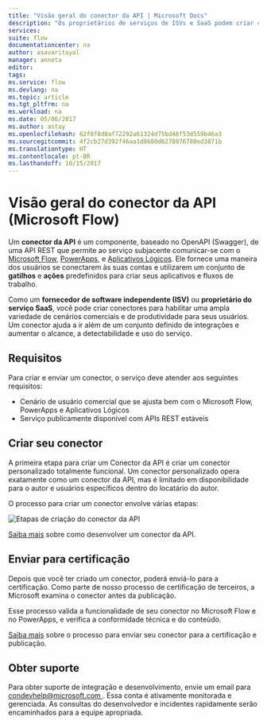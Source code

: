 ```yaml
---
title: "Visão geral do conector da API | Microsoft Docs"
description: "Os proprietários de serviços de ISVs e SaaS podem criar conectores e tê-los certificados pela Microsoft."
services: 
suite: flow
documentationcenter: na
author: asavaritayal
manager: anneta
editor: 
tags: 
ms.service: flow
ms.devlang: na
ms.topic: article
ms.tgt_pltfrm: na
ms.workload: na
ms.date: 05/06/2017
ms.author: astay
ms.openlocfilehash: 62f8f8d0af72292a61324d75bd46f53d559b46a3
ms.sourcegitcommit: 4f2cb27d392f46aa1d8680d6278876780ed3871b
ms.translationtype: HT
ms.contentlocale: pt-BR
ms.lasthandoff: 10/15/2017
---
```

# <a name="api-connector-overview-microsoft-flow"></a>Visão geral do conector da API (Microsoft Flow)
Um **conector da API** é um componente, baseado no OpenAPI (Swagger), de uma API REST que permite ao serviço subjacente comunicar-se com o [Microsoft Flow](https://flow.microsoft.com), [PowerApps](https://powerapps.microsoft.com), e [Aplicativos Lógicos](https://docs.microsoft.com/azure/logic-apps/). Ele fornece uma maneira dos usuários se conectarem às suas contas e utilizarem um conjunto de **gatilhos** e **ações** predefinidos para criar seus aplicativos e fluxos de trabalho.

Como um **fornecedor de software independente (ISV)** ou **proprietário do serviço SaaS**, você pode criar conectores para habilitar uma ampla variedade de cenários comerciais e de produtividade para seus usuários. Um conector ajuda a ir além de um conjunto definido de integrações e aumentar o alcance, a detectabilidade e uso do serviço.

## <a name="requirements"></a>Requisitos
Para criar e enviar um conector, o serviço deve atender aos seguintes requisitos:

* Cenário de usuário comercial que se ajusta bem com o Microsoft Flow, PowerApps e Aplicativos Lógicos
* Serviço publicamente disponível com APIs REST estáveis

## <a name="build-your-connector"></a>Criar seu conector
A primeira etapa para criar um Conector da API é criar um conector personalizado totalmente funcional. Um conector personalizado opera exatamente como um conector da API, mas é limitado em disponibilidade para o autor e usuários específicos dentro do locatário do autor.

O processo para criar um conector envolve várias etapas:

![Etapas de criação do conector da API](./media/api-connectors-overview/authoring-steps.png)

[Saiba mais](api-connector-dev.md) sobre como desenvolver um conector da API.

## <a name="submit-for-certification"></a>Enviar para certificação
Depois que você ter criado um conector, poderá enviá-lo para a certificação. Como parte de nosso processo de certificação de terceiros, a Microsoft examina o conector antes da publicação.

Esse processo valida a funcionalidade de seu conector no Microsoft Flow e no PowerApps, e verifica a conformidade técnica e do conteúdo.

[Saiba mais](api-connector-submission.md) sobre o processo para enviar seu conector para a certificação e publicação.

## <a name="get-support"></a>Obter suporte
Para obter suporte de integração e desenvolvimento, envie um email para [condevhelp@microsoft.com ](mailto:condevhelp@microsoft.com). Essa conta é ativamente monitorada e gerenciada. As consultas do desenvolvedor e incidentes rapidamente serão encaminhados para a equipe apropriada.

